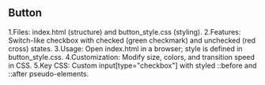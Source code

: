 ##  Button 

1.Files: index.html (structure) and button_style.css (styling).
2.Features: Switch-like checkbox with checked (green checkmark) and unchecked (red cross) states.
3.Usage: Open index.html in a browser; style is defined in button_style.css.
4.Customization: Modify size, colors, and transition speed in CSS.
5.Key CSS: Custom input[type="checkbox"] with styled ::before and ::after pseudo-elements.